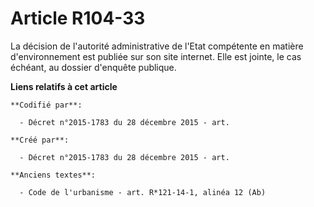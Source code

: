# Article R104-33

La décision de l'autorité administrative de l'Etat compétente en matière d'environnement est publiée sur son site internet.
Elle est jointe, le cas échéant, au dossier d'enquête publique.

**Liens relatifs à cet article**

	**Codifié par**:

	  - Décret n°2015-1783 du 28 décembre 2015 - art.

	**Créé par**:

	  - Décret n°2015-1783 du 28 décembre 2015 - art.

	**Anciens textes**:

	  - Code de l'urbanisme - art. R*121-14-1, alinéa 12 (Ab)
